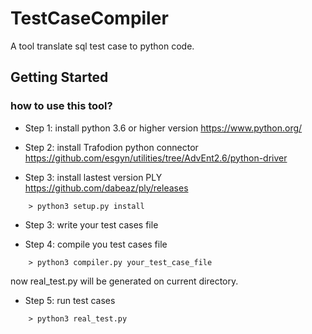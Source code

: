 # TestCaseCompiler

A tool translate sql test case to python code.

## Getting Started

### how to use this tool?

* Step 1: install python 3.6 or higher version https://www.python.org/

* Step 2: install Trafodion python connector https://github.com/esgyn/utilities/tree/AdvEnt2.6/python-driver

* Step 3: install lastest version PLY https://github.com/dabeaz/ply/releases
```
    > python3 setup.py install
```

* Step 3: write your test cases file

* Step 4: compile you test cases file

```
    > python3 compiler.py your_test_case_file
```

  now real_test.py will be generated on current directory.

* Step 5: run test cases


```
    > python3 real_test.py
```
